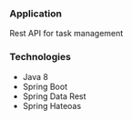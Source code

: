 ### Application
Rest API for task management

### Technologies
- Java 8
- Spring Boot
- Spring Data Rest
- Spring Hateoas


